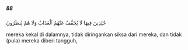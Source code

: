 ##### 88

<span class="ayah">خَٰلِدِينَ فِيهَا لَا يُخَفَّفُ عَنْهُمُ ٱلْعَذَابُ وَلَا هُمْ يُنظَرُونَ</span>

<span class="ayah_translation">mereka kekal di dalamnya, tidak diringankan siksa dari mereka, dan tidak (pula) mereka diberi tangguh,</span>
